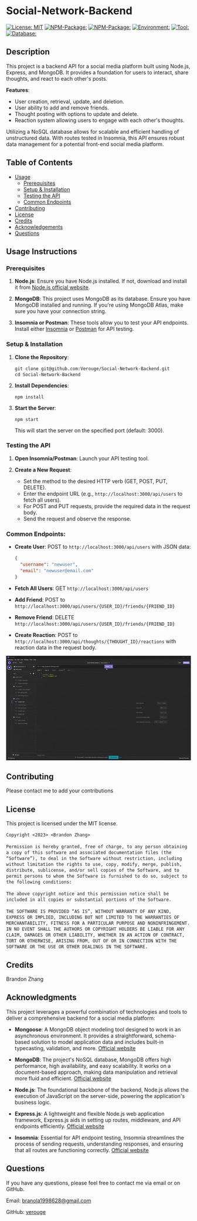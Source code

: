 # Social-Network-Backend

[![License: MIT](https://img.shields.io/badge/License-MIT-yellow.svg)](https://opensource.org/licenses/MIT)
[![NPM-Package:](https://img.shields.io/badge/NPM_Package-Express-lightblue.svg)](https://www.npmjs.com/package/express)
[![NPM-Package:](https://img.shields.io/badge/NPM_Package-Mongoose-yellow.svg)](https://www.npmjs.com/package/mongoose)
[![Environment:](https://img.shields.io/badge/Environment-Node.js-green.svg)](https://nodejs.org/)
[![Tool:](https://img.shields.io/badge/Tool-Insomnia-purple.svg)](https://insomnia.rest/)
[![Database:](https://img.shields.io/badge/Database-MongoDB-darkgreen.svg)](https://www.mongodb.com/)

## Description

This project is a backend API for a social media platform built using Node.js, Express, and MongoDB. It provides a foundation for users to interact, share thoughts, and react to each other's posts.

**Features**:

- User creation, retrieval, update, and deletion.
- User ability to add and remove friends.
- Thought posting with options to update and delete.
- Reaction system allowing users to engage with each other's thoughts.

Utilizing a NoSQL database allows for scalable and efficient handling of unstructured data. With routes tested in Insomnia, this API ensures robust data management for a potential front-end social media platform.

## Table of Contents

- [Usage](#usage-instructions)
  - [Prerequisites](#prerequisites)
  - [Setup & Installation](#setup--installation)
  - [Testing the API](#testing-the-api)
  - [Common Endpoints](#common-endpoints)
- [Contributing](#contributing)
- [License](#license)
- [Credits](#credits)
- [Acknowledgements](#acknowledgements)
- [Questions](#questions)

## Usage Instructions

### Prerequisites

1. **Node.js**: Ensure you have Node.js installed. If not, download and install it from [Node.js official website](https://nodejs.org/).

2. **MongoDB**: This project uses MongoDB as its database. Ensure you have MongoDB installed and running. If you're using MongoDB Atlas, make sure you have your connection string.

3. **Insomnia or Postman**: These tools allow you to test your API endpoints. Install either [Insomnia](https://insomnia.rest/) or [Postman](https://www.postman.com/) for API testing.

### Setup & Installation

1. **Clone the Repository**:

   ```
   git clone git@github.com:Verouge/Social-Network-Backend.git
   cd Social-Network-Backend
   ```

2. **Install Dependencies**:

   ```
   npm install
   ```

3. **Start the Server**:

   ```
   npm start
   ```

   This will start the server on the specified port (default: 3000).

### Testing the API

1. **Open Insomnia/Postman**:
   Launch your API testing tool.

2. **Create a New Request**:
   - Set the method to the desired HTTP verb (GET, POST, PUT, DELETE).
   - Enter the endpoint URL (e.g., `http://localhost:3000/api/users` to fetch all users).
   - For POST and PUT requests, provide the required data in the request body.
   - Send the request and observe the response.

### Common Endpoints:

- **Create User**:
  POST to `http://localhost:3000/api/users` with JSON data:

  ```json
  {
    "username": "newuser",
    "email": "newuser@email.com"
  }
  ```

- **Fetch All Users**:
  GET `http://localhost:3000/api/users`

- **Add Friend**:
  POST to `http://localhost:3000/api/users/{USER_ID}/friends/{FRIEND_ID}`

- **Remove Friend**:
  DELETE `http://localhost:3000/api/users/{USER_ID}/friends/{FRIEND_ID}`

- **Create Reaction**:
  POST to `http://localhost:3000/api/thoughts/{THOUGHT_ID}/reactions` with reaction data in the request body.

![](/assets/demo.gif)

## Contributing

Please contact me to add your contributions

## License

This project is licensed under the MIT license.

```
Copyright <2023> <Brandon Zhang>

Permission is hereby granted, free of charge, to any person obtaining a copy of this software and associated documentation files (the “Software”), to deal in the Software without restriction, including without limitation the rights to use, copy, modify, merge, publish, distribute, sublicense, and/or sell copies of the Software, and to permit persons to whom the Software is furnished to do so, subject to the following conditions:

The above copyright notice and this permission notice shall be included in all copies or substantial portions of the Software.

THE SOFTWARE IS PROVIDED “AS IS”, WITHOUT WARRANTY OF ANY KIND, EXPRESS OR IMPLIED, INCLUDING BUT NOT LIMITED TO THE WARRANTIES OF MERCHANTABILITY, FITNESS FOR A PARTICULAR PURPOSE AND NONINFRINGEMENT. IN NO EVENT SHALL THE AUTHORS OR COPYRIGHT HOLDERS BE LIABLE FOR ANY CLAIM, DAMAGES OR OTHER LIABILITY, WHETHER IN AN ACTION OF CONTRACT, TORT OR OTHERWISE, ARISING FROM, OUT OF OR IN CONNECTION WITH THE SOFTWARE OR THE USE OR OTHER DEALINGS IN THE SOFTWARE.
```

## Credits

Brandon Zhang

## Acknowledgments

This project leverages a powerful combination of technologies and tools to deliver a comprehensive backend for a social media platform:

- **Mongoose**: A MongoDB object modeling tool designed to work in an asynchronous environment. It provides a straightforward, schema-based solution to model application data and includes built-in typecasting, validation, and more. [Official website](https://mongoosejs.com/)

- **MongoDB**: The project's NoSQL database, MongoDB offers high performance, high availability, and easy scalability. It works on a document-based approach, making data manipulation and retrieval more fluid and efficient. [Official website](https://www.mongodb.com/)

- **Node.js**: The foundational backbone of the backend, Node.js allows the execution of JavaScript on the server-side, powering the application's business logic.

- **Express.js**: A lightweight and flexible Node.js web application framework, Express.js aids in setting up routes, middleware, and API endpoints efficiently. [Official website](https://expressjs.com/)

- **Insomnia**: Essential for API endpoint testing, Insomnia streamlines the process of sending requests, understanding responses, and ensuring that all routes are functioning correctly. [Official website](https://insomnia.rest/)

## Questions

If you have any questions, please feel free to contact me via email or on GitHub.

Email: branola1998628@gmail.com

GitHub: [verouge](https://github.com/verouge)
